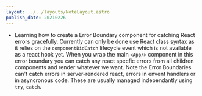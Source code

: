 ```yaml
---
layout: ../../layouts/NoteLayout.astro
publish_date: 20210226
---
```


- Learning how to create a Error Boundary component for catching React errors gracefully. Currently can only be done use React class syntax as it relies on the `componentDidCatch` lifecycle event which is not available as a react hook yet. When you wrap the main `<App/>` component in this error boundary you can catch any react specfic errors from all children components and render whatever we want. Note the Error Boundaries can't catch errors in server-rendered react, errors in envent handlers or in asyncronous code. These are usually managed independantly using `try`, `catch`.
